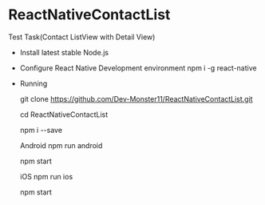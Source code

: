 # ReactNativeContactList

Test Task(Contact ListView with Detail View)

- Install latest stable Node.js
- Configure React Native Development environment
   npm i -g react-native
- Running

   git clone https://github.com/Dev-Monster11/ReactNativeContactList.git
   
   cd ReactNativeContactList
   
   npm i --save
   
   Android
   npm run android
   
   npm start
   
   
   iOS
   npm run ios
   
   npm start

